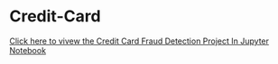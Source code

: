# Credit-Card
[Click here to vivew the Credit Card Fraud Detection Project In Jupyter Notebook](https://github.com/AdepojuWasiu/Credit-Card/blob/main/Credit%20Card%20Fraud%20detection.ipynb)
